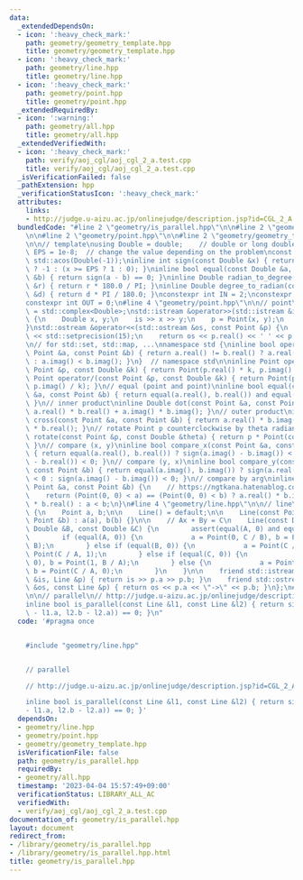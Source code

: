 ```yaml
---
data:
  _extendedDependsOn:
  - icon: ':heavy_check_mark:'
    path: geometry/geometry_template.hpp
    title: geometry/geometry_template.hpp
  - icon: ':heavy_check_mark:'
    path: geometry/line.hpp
    title: geometry/line.hpp
  - icon: ':heavy_check_mark:'
    path: geometry/point.hpp
    title: geometry/point.hpp
  _extendedRequiredBy:
  - icon: ':warning:'
    path: geometry/all.hpp
    title: geometry/all.hpp
  _extendedVerifiedWith:
  - icon: ':heavy_check_mark:'
    path: verify/aoj_cgl/aoj_cgl_2_a.test.cpp
    title: verify/aoj_cgl/aoj_cgl_2_a.test.cpp
  _isVerificationFailed: false
  _pathExtension: hpp
  _verificationStatusIcon: ':heavy_check_mark:'
  attributes:
    links:
    - http://judge.u-aizu.ac.jp/onlinejudge/description.jsp?id=CGL_2_A
  bundledCode: "#line 2 \"geometry/is_parallel.hpp\"\n\n#line 2 \"geometry/line.hpp\"\
    \n\n#line 2 \"geometry/point.hpp\"\n\n#line 2 \"geometry/geometry_template.hpp\"\
    \n\n// template\nusing Double = double;    // double or long double\nconst Double\
    \ EPS = 1e-8;  // change the value depending on the problem\nconst Double PI =\
    \ std::acos(Double(-1));\ninline int sign(const Double &x) { return x <= -EPS\
    \ ? -1 : (x >= EPS ? 1 : 0); }\ninline bool equal(const Double &a, const Double\
    \ &b) { return sign(a - b) == 0; }\ninline Double radian_to_degree(const Double\
    \ &r) { return r * 180.0 / PI; }\ninline Double degree_to_radian(const Double\
    \ &d) { return d * PI / 180.0; }\nconstexpr int IN = 2;\nconstexpr int ON = 1;\n\
    constexpr int OUT = 0;\n#line 4 \"geometry/point.hpp\"\n\n// point\nusing Point\
    \ = std::complex<Double>;\nstd::istream &operator>>(std::istream &is, Point &p)\
    \ {\n    Double x, y;\n    is >> x >> y;\n    p = Point(x, y);\n    return is;\n\
    }\nstd::ostream &operator<<(std::ostream &os, const Point &p) {\n    os << std::fixed\
    \ << std::setprecision(15);\n    return os << p.real() << ' ' << p.imag();\n}\n\
    \n// for std::set, std::map, ...\nnamespace std {\ninline bool operator<(const\
    \ Point &a, const Point &b) { return a.real() != b.real() ? a.real() < b.real()\
    \ : a.imag() < b.imag(); }\n}  // namespace std\n\ninline Point operator*(const\
    \ Point &p, const Double &k) { return Point(p.real() * k, p.imag() * k); }\ninline\
    \ Point operator/(const Point &p, const Double &k) { return Point(p.real() / k,\
    \ p.imag() / k); }\n// equal (point and point)\ninline bool equal(const Point\
    \ &a, const Point &b) { return equal(a.real(), b.real()) and equal(a.imag(), b.imag());\
    \ }\n// inner product\ninline Double dot(const Point &a, const Point &b) { return\
    \ a.real() * b.real() + a.imag() * b.imag(); }\n// outer product\ninline Double\
    \ cross(const Point &a, const Point &b) { return a.real() * b.imag() - a.imag()\
    \ * b.real(); }\n// rotate Point p counterclockwise by theta radian\ninline Point\
    \ rotate(const Point &p, const Double &theta) { return p * Point(cos(theta), sin(theta));\
    \ }\n// compare (x, y)\ninline bool compare_x(const Point &a, const Point &b)\
    \ { return equal(a.real(), b.real()) ? sign(a.imag() - b.imag()) < 0 : sign(a.real()\
    \ - b.real()) < 0; }\n// compare (y, x)\ninline bool compare_y(const Point &a,\
    \ const Point &b) { return equal(a.imag(), b.imag()) ? sign(a.real() - b.real())\
    \ < 0 : sign(a.imag() - b.imag()) < 0; }\n// compare by arg\ninline bool compare_arg(const\
    \ Point &a, const Point &b) {\n    // https://ngtkana.hatenablog.com/entry/2021/11/13/202103\n\
    \    return (Point(0, 0) < a) == (Point(0, 0) < b) ? a.real() * b.imag() > a.imag()\
    \ * b.real() : a < b;\n}\n#line 4 \"geometry/line.hpp\"\n\n// line\nstruct Line\
    \ {\n    Point a, b;\n\n    Line() = default;\n\n    Line(const Point &a, const\
    \ Point &b) : a(a), b(b) {}\n\n    // Ax + By = C\n    Line(const Double &A, const\
    \ Double &B, const Double &C) {\n        assert(equal(A, 0) and equal(B, 0));\n\
    \        if (equal(A, 0)) {\n            a = Point(0, C / B), b = Point(1, C /\
    \ B);\n        } else if (equal(B, 0)) {\n            a = Point(C / A, 0), b =\
    \ Point(C / A, 1);\n        } else if (equal(C, 0)) {\n            a = Point(0,\
    \ 0), b = Point(1, B / A);\n        } else {\n            a = Point(0, C / B),\
    \ b = Point(C / A, 0);\n        }\n    }\n\n    friend std::istream &operator>>(std::istream\
    \ &is, Line &p) { return is >> p.a >> p.b; }\n    friend std::ostream &operator<<(std::ostream\
    \ &os, const Line &p) { return os << p.a << \"->\" << p.b; }\n};\n#line 4 \"geometry/is_parallel.hpp\"\
    \n\n// parallel\n// http://judge.u-aizu.ac.jp/onlinejudge/description.jsp?id=CGL_2_A\n\
    inline bool is_parallel(const Line &l1, const Line &l2) { return sign(cross(l1.b\
    \ - l1.a, l2.b - l2.a)) == 0; }\n"
  code: '#pragma once


    #include "geometry/line.hpp"


    // parallel

    // http://judge.u-aizu.ac.jp/onlinejudge/description.jsp?id=CGL_2_A

    inline bool is_parallel(const Line &l1, const Line &l2) { return sign(cross(l1.b
    - l1.a, l2.b - l2.a)) == 0; }'
  dependsOn:
  - geometry/line.hpp
  - geometry/point.hpp
  - geometry/geometry_template.hpp
  isVerificationFile: false
  path: geometry/is_parallel.hpp
  requiredBy:
  - geometry/all.hpp
  timestamp: '2023-04-04 15:57:49+09:00'
  verificationStatus: LIBRARY_ALL_AC
  verifiedWith:
  - verify/aoj_cgl/aoj_cgl_2_a.test.cpp
documentation_of: geometry/is_parallel.hpp
layout: document
redirect_from:
- /library/geometry/is_parallel.hpp
- /library/geometry/is_parallel.hpp.html
title: geometry/is_parallel.hpp
---
```

